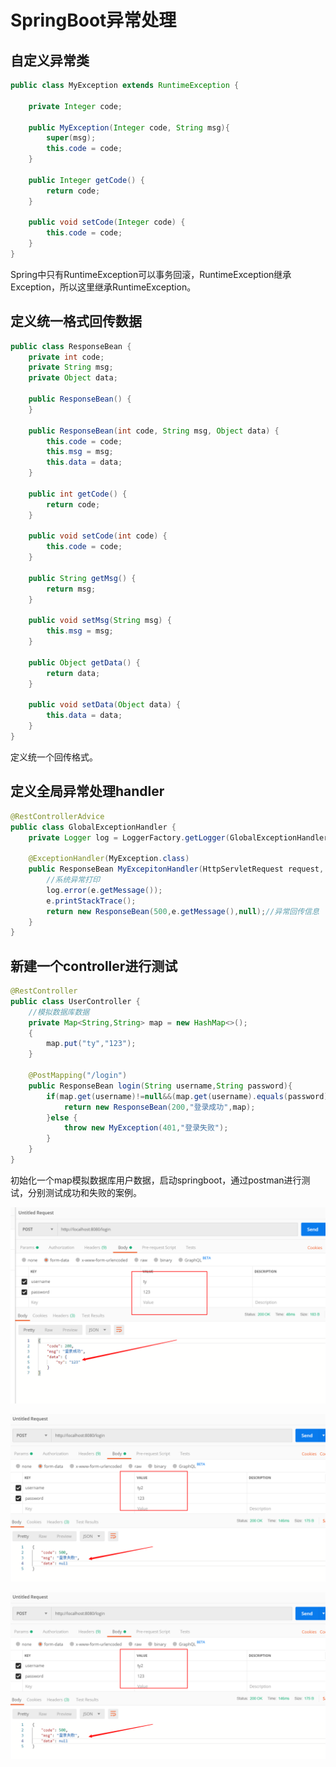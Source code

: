 # SpringBoot异常处理

## 自定义异常类

```java
public class MyException extends RuntimeException {

    private Integer code;

    public MyException(Integer code, String msg){
        super(msg);
        this.code = code;
    }

    public Integer getCode() {
        return code;
    }

    public void setCode(Integer code) {
        this.code = code;
    }
}
```

Spring中只有RuntimeException可以事务回滚，RuntimeException继承Exception，所以这里继承RuntimeException。

## 定义统一格式回传数据

```java
public class ResponseBean {
    private int code;
    private String msg;
    private Object data;

    public ResponseBean() {
    }

    public ResponseBean(int code, String msg, Object data) {
        this.code = code;
        this.msg = msg;
        this.data = data;
    }

    public int getCode() {
        return code;
    }

    public void setCode(int code) {
        this.code = code;
    }

    public String getMsg() {
        return msg;
    }

    public void setMsg(String msg) {
        this.msg = msg;
    }

    public Object getData() {
        return data;
    }

    public void setData(Object data) {
        this.data = data;
    }
}
```

定义统一个回传格式。

## 定义全局异常处理handler

```java
@RestControllerAdvice
public class GlobalExceptionHandler {
    private Logger log = LoggerFactory.getLogger(GlobalExceptionHandler.class);

    @ExceptionHandler(MyException.class)
    public ResponseBean MyExcepitonHandler(HttpServletRequest request, HttpServletResponse response, Exception e) throws IOException {
        //系统异常打印
        log.error(e.getMessage());
        e.printStackTrace();
        return new ResponseBean(500,e.getMessage(),null);//异常回传信息
    }
}
```

## 新建一个controller进行测试

```java
@RestController
public class UserController {
    //模拟数据库数据
    private Map<String,String> map = new HashMap<>();
    {
        map.put("ty","123");
    }

    @PostMapping("/login")
    public ResponseBean login(String username,String password){
        if(map.get(username)!=null&&(map.get(username).equals(password))){
            return new ResponseBean(200,"登录成功",map);
        }else {
            throw new MyException(401,"登录失败");
        }
    }
}

```

初始化一个map模拟数据库用户数据，启动springboot，通过postman进行测试，分别测试成功和失败的案例。

![成功](./img/success.png)

![成功](./img/failure.png)

![失败](./img/failure.png)